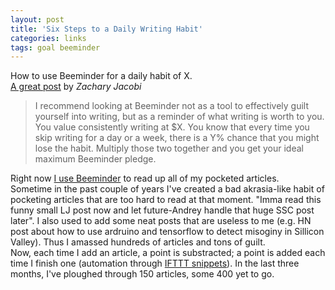 ```yaml
---
layout: post
title: 'Six Steps to a Daily Writing Habit'
categories: links
tags: goal beeminder
---
```


How to use Beeminder for a daily habit of X.  
[A great post](http://socratic-form-microscopy.com/2017/06/18/six-steps-to-a-daily-writing-habit/) by _Zachary Jacobi_

> I recommend looking at Beeminder not as a tool to effectively guilt yourself into writing, but as a reminder of what writing is worth to you. You value consistently writing at $X. You know that every time you skip writing for a day or a week, there is a Y% chance that you might lose the habit. Multiply those two together and you get your ideal maximum Beeminder pledge.

Right now [I use Beeminder](https://www.beeminder.com/bizzz/pocket) to read up all of my pocketed articles.  
Sometime in the past couple of years I've created a bad akrasia-like habit of pocketing articles that are too hard to read at that moment. "Imma read this funny small LJ post now and let future-Andrey handle that huge SSC post later". I also used to add some neat posts that are useless to me (e.g. HN post about how to use ardruino and tensorflow to detect misoginy in Sillicon Valley). Thus I amassed hundreds of articles and tons of guilt.  
Now, each time I add an article, a point is substracted; a point is added each time I finish one (automation through [IFTTT snippets](https://ifttt.com/pocket)). In the last three months, I've ploughed through 150 articles, some 400 yet to go.



